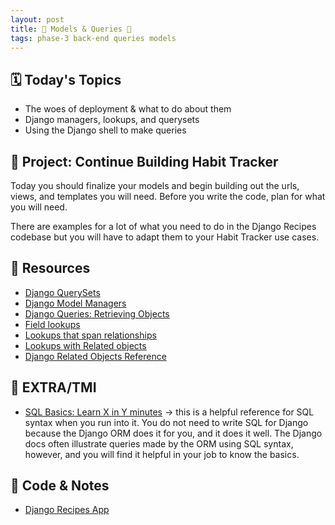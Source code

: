 ```yaml
---
layout: post
title: 🐝 Models & Queries 🐝
tags: phase-3 back-end queries models
---
```


## 🗓️ Today's Topics

- The woes of deployment & what to do about them
- Django managers, lookups, and querysets
- Using the Django shell to make queries

## 🎯 Project: Continue Building Habit Tracker

Today you should finalize your models and begin building out the urls, views, and templates you will need. Before you write the code, plan for what you will need.

There are examples for a lot of what you need to do in the Django Recipes codebase but you will have to adapt them to your Habit Tracker use cases.

## 🔖 Resources

- [Django QuerySets](https://docs.djangoproject.com/en/3.2/topics/db/queries/#retrieving-objects)
- [Django Model Managers](https://docs.djangoproject.com/en/3.2/topics/db/managers)
- [Django Queries: Retrieving Objects](https://docs.djangoproject.com/en/3.2/topics/db/queries/#retrieving-objects)
- [Field lookups](https://docs.djangoproject.com/en/3.2/topics/db/queries/#field-lookups)
- [Lookups that span relationships](https://docs.djangoproject.com/en/3.2/topics/db/queries/#lookups-that-span-relationships)
- [Lookups with Related objects](https://docs.djangoproject.com/en/3.2/topics/db/queries/#related-objects)
- [Django Related Objects Reference](https://docs.djangoproject.com/en/3.2/ref/models/relations/#related-objects-reference)

## 🌟 EXTRA/TMI

- [SQL Basics: Learn X in Y minutes](https://learnxinyminutes.com/docs/sql/) -> this is a helpful reference for SQL syntax when you run into it. You do not need to write SQL for Django because the Django ORM does it for you, and it does it well. The Django docs often illustrate queries made by the ORM using SQL syntax, however, and you will find it helpful in your job to know the basics.

## 🦉 Code & Notes

- [Django Recipes App](https://github.com/Momentum-Team-8/example-django-recipes)
